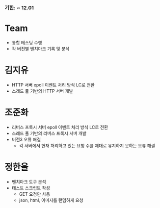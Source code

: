 ### 기한: ~ 12.01

# Team

- 통합 테스팅 수행
- 각 버전별 벤치마크 기록 및 분석

# 김지유

- HTTP 서버 epoll 이벤트 처리 방식 LC로 전환
- 스레드 풀 기반의 HTTP 서버 개발

# 조준화

- 리버스 프록시 서버 epoll 이벤트 처리 방식 LC로 전환
- 스레드 풀 기반의 리버스 프록시 서버 개발
- 버전3 오류 해결
  - 각 서버에서 현재 처리하고 있는 요청 수를 제대로 유지하지 못하는 오류 해결

# 정한울

- 벤치마크 도구 분석
- 테스트 스크립트 작성
  - GET 요청만 사용
  - json, html, 이미지를 랜덤하게 요청
